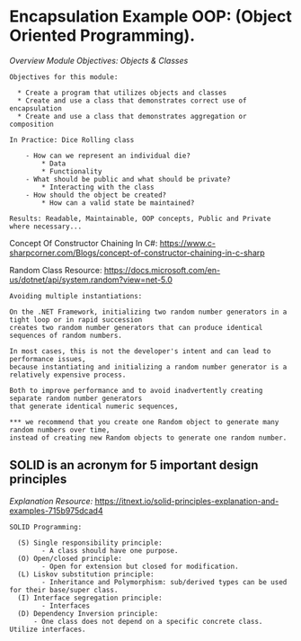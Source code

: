 # Encapsulation Example OOP: (Object Oriented Programming).
*Overview Module Objectives: Objects & Classes*

    Objectives for this module:

      * Create a program that utilizes objects and classes
      * Create and use a class that demonstrates correct use of encapsulation
      * Create and use a class that demonstrates aggregation or composition
    
    In Practice: Dice Rolling class
   
        - How can we represent an individual die?
            * Data
            * Functionality
        - What should be public and what should be private?
            * Interacting with the class
        - How should the object be created?
            * How can a valid state be maintained?
        
    Results: Readable, Maintainable, OOP concepts, Public and Private where necessary...
    
Concept Of Constructor Chaining In C#: https://www.c-sharpcorner.com/Blogs/concept-of-constructor-chaining-in-c-sharp
  
Random Class Resource: https://docs.microsoft.com/en-us/dotnet/api/system.random?view=net-5.0

    Avoiding multiple instantiations:
    
    On the .NET Framework, initializing two random number generators in a tight loop or in rapid succession
    creates two random number generators that can produce identical sequences of random numbers.
    
    In most cases, this is not the developer's intent and can lead to performance issues,
    because instantiating and initializing a random number generator is a relatively expensive process.

    Both to improve performance and to avoid inadvertently creating separate random number generators
    that generate identical numeric sequences,
    
    *** we recommend that you create one Random object to generate many random numbers over time,
    instead of creating new Random objects to generate one random number. 

## SOLID is an acronym for 5 important design principles
*Explanation Resource:* https://itnext.io/solid-principles-explanation-and-examples-715b975dcad4

    SOLID Programming:

      (S) Single responsibility principle:
            - A class should have one purpose.
      (O) Open/closed principle:
            - Open for extension but closed for modification.
      (L) Liskov substitution principle:
            - Inheritance and Polymorphism: sub/derived types can be used for their base/super class.
      (I) Interface segregation principle:
            - Interfaces
      (D) Dependency Inversion principle:
          - One class does not depend on a specific concrete class. Utilize interfaces.

